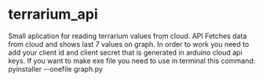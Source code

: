 # terrarium_api
Small aplication for reading terrarium values from cloud.
API Fetches data from cloud and shows last 7 values on graph. In order to work you need to add your client id and client secret that is generated in arduino cloud api keys. If you want to make exe file you need to use in terminal this command: pyinstaller --onefile graph.py
